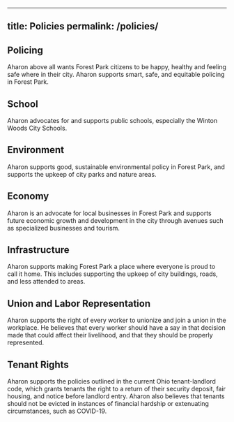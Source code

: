 ---
title: Policies
permalink: /policies/
--
    
## Policing
Aharon above all wants Forest Park citizens to be happy, healthy and feeling safe where in their city. Aharon supports smart, safe, and equitable policing in Forest Park.

## School
Aharon advocates for and supports public schools, especially the Winton Woods City Schools.

## Environment
Aharon supports good, sustainable environmental policy in Forest Park, and supports the upkeep of city parks and nature areas.

## Economy
Aharon is an advocate for local businesses in Forest Park and supports future economic growth and development in the city through avenues such as specialized businesses and tourism.

## Infrastructure
Aharon supports making Forest Park a place where everyone is proud to call it home. This includes supporting the upkeep of city buildings, roads, and less attended to areas.

## Union and Labor Representation
Aharon supports the right of every worker to unionize and join a union in the workplace. He believes that every worker should have a say in that decision made that could affect their livelihood, and that they should be properly represented.

## Tenant Rights
Aharon supports the policies outlined in the current Ohio tenant-landlord code, which grants tenants the right to a return of their security deposit, fair housing, and notice before landlord entry. Aharon also believes that tenants should not be evicted in instances of financial hardship or extenuating circumstances, such as COVID-19.
